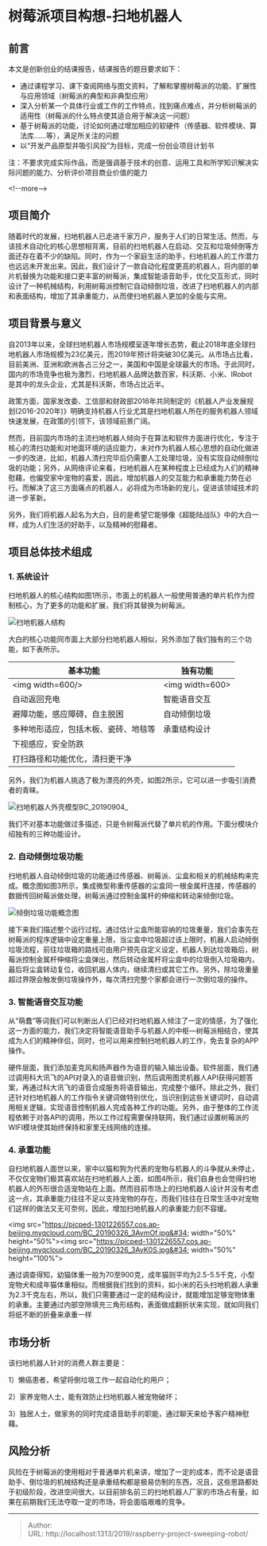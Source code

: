 # 树莓派项目构想-扫地机器人


## 前言

本文是创新创业的结课报告，结课报告的题目要求如下：

- 通过课程学习、课下查阅网络与图文资料，了解和掌握树莓派的功能、扩展性与应用领域（树莓派的典型和非典型应用）
- 深入分析某一个具体行业或工作的工作特点，找到痛点难点，并分析树莓派的适用性（树莓派的什么特点使其适合用于解决这一问题）
- 基于树莓派的功能，讨论如何通过增加相应的软硬件（传感器、软件模块、算法库……等），满足所关注的问题
- 以“开发产品原型并吸引风投”为目标，完成一份创业项目计划书

注：不要求完成实际作品，而是强调基于技术的创意、运用工具和所学知识解决实际问题的能力、分析评价项目商业价值的能力

&lt;!--more--&gt;

## 项目简介

随着时代的发展，扫地机器人已走进千家万户，服务于人们的日常生活。然而，与该技术自动化的核心思想相背离，目前的扫地机器人在启动、交互和垃圾倾倒等方面还存在着不少的缺陷。同时，作为一个家庭生活的助手，扫地机器人的工作潜力也远远未开发出来。因此，我们设计了一款自动化程度更高的机器人，将内部的单片机替换为功能和接口更丰富的树莓派，集成智能语音助手，优化交互形式，同时设计了一种机械结构，利用树莓派控制它自动倾倒垃圾，改进了扫地机器人的内部和表面结构，增加了其承重能力，从而使扫地机器人更加的全能与实用。

## 项目背景与意义

自2013年以来，全球扫地机器人市场规模呈逐年增长态势，截止2018年底全球扫地机器人市场规模为23亿美元，而2019年预计将突破30亿美元。从市场占比看，目前美洲、亚洲和欧洲各占三分之一，美国和中国是全球最大的市场。于此同时，国内的市场竞争也极为激烈，扫地机器人品牌达数百家，科沃斯、小米、IRobot是其中的龙头企业，尤其是科沃斯，市场占比近半。

政策方面，国家发改委、工信部和财政部2016年共同制定的《机器人产业发展规划(2016-2020年)》明确支持机器人行业尤其是扫地机器人所在的服务机器人领域快速发展，在政策的引领下，该领域前景广阔。

然而，目前国内市场的主流扫地机器人倾向于在算法和软件方面进行优化，专注于核心的清扫功能和对地面环境的适应能力，未对作为机器人核心思想的自动化做进一步的改进，比如，机器人清扫完毕后仍需要人工处理垃圾，没有实现自动倾倒垃圾的功能；另外，从网络评论来看，扫地机器人在某种程度上已经成为人们的精神慰藉，也偏受家中宠物的喜爱，因此，增加机器人的交互能力和承重能力势在必行。而解决了这三方面痛点的机器人，必将成为市场新的宠儿，促进该领域技术的进一步革新。

另外，我们将机器人起名为大白，目的是希望它能够像《超能陆战队》中的大白一样，成为人们生活的好助手，以及精神的慰藉者。

## 项目总体技术组成

### 1. 系统设计

扫地机器人的核心结构如图1所示，市面上的机器人一般使用普通的单片机作为控制核心，为了更多的功能和扩展，我们将其替换为树莓派。

![扫地机器人结构](https://picped-1301226557.cos.ap-beijing.myqcloud.com/BC_20190326_3AjVqU.png)

大白的核心功能同市面上大部分扫地机器人相似，另外添加了我们独有的三个功能，如下表所示。

| 基本功能                             | 独有功能        |
| ------------------------------------ | --------------- |
|&lt;img width=600/&gt;|&lt;img width=600&gt;|
| 自动返回充电                         | 智能语音交互    |
| 避障功能，感应障碍，自主脱困         | 自动倾倒垃圾    |
| 多种地形适应，包括木板、瓷砖、地毯等 | 承重结构设计    |
| 下视感应，安全防跌                   |                 |
| 打扫路径和功能优化，清扫更干净       |                 |

另外，我们为机器人挑选了极为漂亮的外壳，如图2所示，它可以进一步吸引消费者的青睐。

![扫地机器人外壳模型](https://picped-1301226557.cos.ap-beijing.myqcloud.com/BC_20190326_3AjgoQ.jpg)BC_20190904_

我们不对基本功能做过多描述，只是令树莓派代替了单片机的作用。下面分模块介绍独有的三种功能设计。

### 2. 自动倾倒垃圾功能

扫地机器人自动倾倒垃圾的功能通过传感器、树莓派、尘盒和相关的机械结构来完成。概念图如图3所示，集成微型称重传感器的尘盒同一根金属杆连接，传感器的数据传回树莓派做处理，树莓派通过控制金属杆的伸缩和转动来倾倒垃圾。

![倾倒垃圾功能概念图](https://picped-1301226557.cos.ap-beijing.myqcloud.com/BC_20190326_3AvVSI.png)

接下来我们描述整个运行过程。通过估计尘盒所能容纳的垃圾重量，我们会事先在树莓派的程序逻辑中设定重量上限，当尘盒中垃圾超过该上限时，机器人启动倾倒垃圾流程，前往垃圾箱的路线可由用户预先自定义设定，机器人到达垃圾箱后，树莓派控制金属杆伸缩将尘盒弹出，然后转动金属杆将尘盒中的垃圾倒入垃圾箱内，最后将尘盒转动复位，收回机器人体内，继续清扫或其它工作。另外，除垃圾重量超过界限会触发倒垃圾操作外，每次清扫完整个家都会进行一次倒垃圾的操作。

### 3. 智能语音交互功能

从“萌蠢”等词我们可以判断出人们已经对扫地机器人倾注了一定的情感，为了强化这一方面的能力，我们决定将智能语音助手与机器人的中枢—树莓派相结合，使其成为人们的精神伴侣，同时，也可以用来控制扫地机器人的工作，免去复杂的APP操作。

硬件层面，我们添加麦克风和扬声器作为语音的输入输出设备。软件层面，我们通过调用科大讯飞的API对录入的语音做识别，然后调用图灵机器人API获得问题答案，再通过科大讯飞的语音合成服务将语音输出，完成整个循环。除此之外，我们还针对扫地机器人的工作指令关键词做特别优化，当识别到这些关键词时，自动调用相关逻辑，实现语音控制机器人完成各种工作的功能。另外，由于整体的工作流程依赖于对各API的调用，所以工作过程需要保持联网，我们通过设置树莓派的WIFI模块使其始终保持和家里无线网络的连接。

### 4. 承重功能

自扫地机器人面世以来，家中以猫和狗为代表的宠物与机器人的斗争就从未停止，不仅仅宠物们极其喜欢站在扫地机器人上面，如图4所示，我们自身也会觉得扫地机器人的外形很合适宠物站在上面。然而目前市场上的扫地机器人设计并没有考虑这一点，其承重能力往往不足以支持宠物的存在，而我们往往在日常生活中对宠物们这样的做法又无可奈何，因此，增加扫地机器人的承重能力刻不容缓。

&lt;img src=&#34;https://picped-1301226557.cos.ap-beijing.myqcloud.com/BC_20190326_3AvmOf.jpg&#34; width=&#34;50%&#34; height=&#34;50%&#34;&gt;&lt;img src=&#34;https://picped-1301226557.cos.ap-beijing.myqcloud.com/BC_20190326_3AvK0S.jpg&#34; width=&#34;50%&#34; height=&#34;100%&#34;&gt;

通过调查得知，幼猫体重一般为70至900克，成年猫则平均为2.5-5.5千克，小型宠物犬和成年猫体重相似。而根据我们找到的资料，如小米的石头扫地机器人承重为2.3千克左右，所以，我们只需要通过一定的结构设计，就能增加足够宠物体重的承重。主要通过内部空隙填充三角形结构，表面做成翻折状来实现，就如同我们将纸不断的折叠来承重一样

## 市场分析

该扫地机器人针对的消费人群主要是：

1）懒癌患者，希望将倒垃圾工作一起自动化的用户；

2）家养宠物人士，能有效防止扫地机器人被宠物破坏；

3）独居人士，做家务的同时完成语音助手的职能，通过聊天来给予客户精神慰藉。

## 风险分析

风险在于树莓派的使用相对于普通单片机来讲，增加了一定的成本，而不论是语音助手、倒垃圾的机械结构还是承重结构都是极易仿制的东西，况且，这些思路都处于初级阶段，改进空间很大。以目前排名前三的扫地机器人厂家的市场占有量，如果在前期我们无法夺取一定的市场，将会面临艰难的竞争。



---

> Author:   
> URL: http://localhost:1313/2019/raspberry-project-sweeping-robot/  

